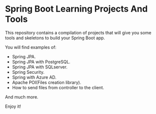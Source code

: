 # Spring Boot Learning Projects And Tools
This repository contains a compilation of projects that will give you some tools and skeletons to build your Spring Boot app. 

You will find examples of:
* Spring JPA.
* Spring JPA with PostgreSQL.
* Spring JPA with SQLserver.
* Spring Security.
* Spring with Azure AD.
* Apache POI(Files creation library).
* How to send files from controller to the client.

And much more. 

Enjoy it!
